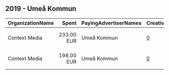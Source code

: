 ## 2019 - Umeå Kommun 
|OrganizationName|Spent|PayingAdvertiserNames|CreativeUrls|Impressions|Genders|AgeBrackets|CountryCodes|BillingAddresses|CandidateBallotInformation|
|:---|---:|:---|:---|---:|:---|:---|:---|:---|:---|
|Context Media|233.00 EUR|Umeå Kommun|[0](https://www.snap.com/political-ads/asset/343691f6d961b45e1fd858e2ef3e33253a706b629308a9fd2c8a05f9dd14659e?mediaType=mp4)|46,684||15+|sweden|"Västra Norrlandsgatan 7 ,UMEÅ,90327,SE"||
|Context Media|198.00 EUR|Umeå Kommun|[0](https://www.snap.com/political-ads/asset/3dd2fe01d2a457f00292689f181fca2e6d8c2e1747df07587fd2413786ef1beb?mediaType=mp4)|43,145||15+|sweden|"Västra Norrlandsgatan 7 ,UMEÅ,90327,SE"||
